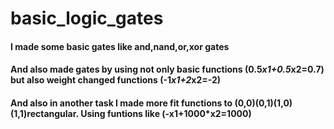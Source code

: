 # basic_logic_gates
#### I made some basic gates like and,nand,or,xor gates
#### And also made gates by using not only basic functions (0.5*x1+0.5*x2=0.7) but also weight changed functions (-1*x1+2*x2=-2)
#### And also in another task I made more fit functions to (0,0)(0,1)(1,0)(1,1)rectangular. Using funtions like (-x1+1000*x2=1000)
